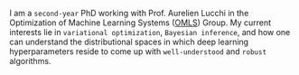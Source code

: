 I am a `second-year` PhD working with Prof. Aurelien Lucchi in the Optimization of Machine Learning Systems ([OMLS](https://omls.dmi.unibas.ch/en/)) Group. My current interests lie in `variational optimization`, `Bayesian inference`, and how one can understand the distributional spaces in which deep learning hyperparameters reside to come up with `well-understood` and `robust` algorithms.
